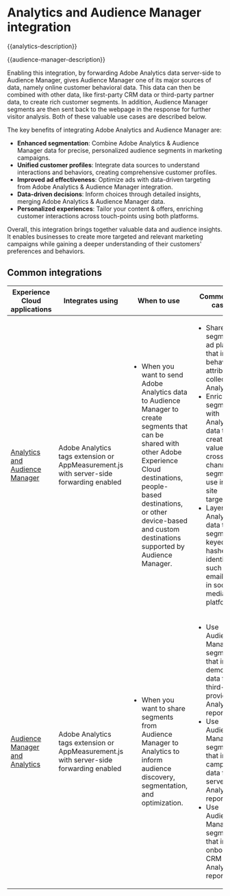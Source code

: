 ---
---

# Analytics and Audience Manager integration

{{analytics-description}}

{{audience-manager-description}}

Enabling this integration, by forwarding Adobe Analytics data server-side to Audience Manager, gives Audience Manager one of its major sources of data, namely online customer behavioral data. This data can then be combined with other data, like first-party CRM data or third-party partner data, to create rich customer segments. In addition, Audience Manager segments are then sent back to the webpage in the response for further visitor analysis. Both of these valuable use cases are described below.

The key benefits of integrating Adobe Analytics and Audience Manager are:

+ **Enhanced segmentation**: Combine Adobe Analytics & Audience Manager data for precise, personalized audience segments in marketing campaigns.
+ **Unified customer profiles**: Integrate data sources to understand interactions and behaviors, creating comprehensive customer profiles.
+ **Improved ad effectiveness**: Optimize ads with data-driven targeting from Adobe Analytics & Audience Manager integration.
+ **Data-driven decisions**: Inform choices through detailed insights, merging Adobe Analytics & Audience Manager data.
+ **Personalized experiences**: Tailor your content & offers, enriching customer interactions across touch-points using both platforms.

Overall, this integration brings together valuable data and audience insights. It enables businesses to create more targeted and relevant marketing campaigns while gaining a deeper understanding of their customers' preferences and behaviors.

## Common integrations

<table>
    <thead>
        <tr>
            <th>Experience Cloud applications</th>
            <th>Integrates using</th>
            <th>When to use</th>
            <th>Common use cases</th>
        </tr>
    </thead>
    <tbody>
        <tr>
            <td>
                <a href="/docs/analytics-learn/tutorials/integrations/audience-manager/enable-server-side-forwarding-in-adobe-launch.html" target="_blank" rel="noreferrer">Analytics and Audience Manager</a>
            </td>
            <td>Adobe Analytics tags extension or AppMeasurement.js with server-side forwarding enabled</td>
            <td>
                <ul>
                    <li>When you want to send Adobe Analytics data to Audience Manager to create segments that can be shared with other Adobe Experience Cloud destinations, people-based destinations, or other device-based and custom destinations supported by Audience Manager.</li>
                </ul>
            </td>
            <td>
                <ul>
                    <li>Share segments to ad platforms that include behavioral attributes collected in Analytics.</li>
                    <li>Enrich segments with Analytics data to create high-value, cross-channel segments to use in on-site targeting.</li>
                    <li>Layer in Analytics data to segments keyed off on hashed identifiers, such as email, to use in social media platforms.</li>
                </ul>
            </td>
        </tr>        
        <tr>
            <td>
                <a href="https://experienceleague.adobe.com/docs/analytics/integration/audience-analytics/mc-audiences-aam.html" target="_blank" rel="noreferrer">Audience Manager and Analytics</a>
            </td>
            <td>Adobe Analytics tags extension or AppMeasurement.js with server-side forwarding enabled</td>
            <td>
                <ul>
                    <li>When you want to share segments from Audience Manager to Analytics to inform audience discovery, segmentation, and optimization.</li>
                </ul>
            </td>
            <td>
                <ul>
                    <li>Use Audience Manager segments that include demographic data from third-party providers in Analytics reports.</li>
                    <li>Use Audience Manager segments that include campaign data from ad servers in Analytics reports.</li>
                    <li>Use Audience Manager segments that include onboarded CRM data in Analytics reports.</li>
                </ul>
            </td>
        </tr>
    </tbody>
</table>
